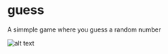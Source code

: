 # guess

A simmple game where you guess a random number

![alt text](https://github.com/nzivo/guess.github.io/blob/master/Screenshot.png)
